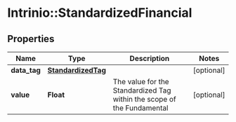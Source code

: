 # Intrinio::StandardizedFinancial

## Properties
Name | Type | Description | Notes
------------ | ------------- | ------------- | -------------
**data_tag** | [**StandardizedTag**](StandardizedTag.md) |  | [optional] 
**value** | **Float** | The value for the Standardized Tag within the scope of the Fundamental | [optional] 


